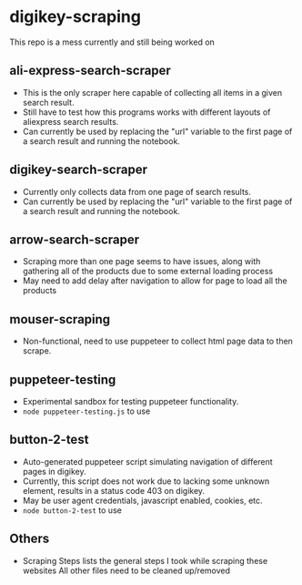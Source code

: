 # digikey-scraping

This repo is a mess currently and still being worked on

## ali-express-search-scraper
* This is the only scraper here capable of collecting all items in a given search result. 
* Still have to test how this programs works with different layouts of aliexpress search results.
* Can currently be used by replacing the "url" variable to the first page of a search result and running the notebook.

## digikey-search-scraper
* Currently only collects data from one page of search results.
* Can currently be used by replacing the "url" variable to the first page of a search result and running the notebook.

## arrow-search-scraper
* Scraping more than one page seems to have issues, along with gathering all of the products due to some external loading process
* May need to add delay after navigation to allow for page to load all the products
## mouser-scraping
* Non-functional, need to use puppeteer to collect html page data to then scrape.

## puppeteer-testing
* Experimental sandbox for testing puppeteer functionality.
* ``node puppeteer-testing.js`` to use

## button-2-test
* Auto-generated puppeteer script simulating navigation of different pages in digikey. 
* Currently, this script does not work due to lacking some unknown element, results in a status code 403 on digikey.
* May be user agent credentials, javascript enabled, cookies, etc.
* ``node button-2-test`` to use

## Others
* Scraping Steps lists the general steps I took while scraping these websites
All other files need to be cleaned up/removed

